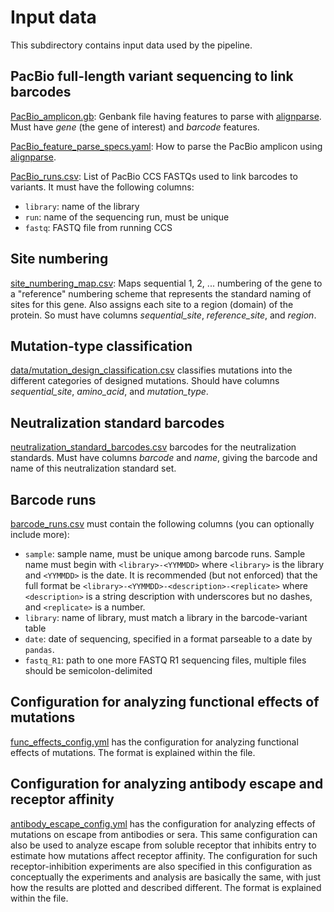 # Input data
This subdirectory contains input data used by the pipeline.

## PacBio full-length variant sequencing to link barcodes

[PacBio_amplicon.gb](PacBio_amplicon.gb): Genbank file having features to parse with [alignparse](https://jbloomlab.github.io/alignparse/). Must have *gene* (the gene of interest) and *barcode* features.

[PacBio_feature_parse_specs.yaml](PacBio_feature_parse_specs.yaml): How to parse the PacBio amplicon using [alignparse](https://jbloomlab.github.io/alignparse/).

[PacBio_runs.csv](PacBio_runs.csv): List of PacBio CCS FASTQs used to link barcodes to variants.
It must have the following columns:

 - `library`: name of the library
 - `run`: name of the sequencing run, must be unique
 - `fastq`: FASTQ file from running CCS

## Site numbering
[site_numbering_map.csv](site_numbering_map.csv): Maps sequential 1, 2, ... numbering of the gene to a "reference" numbering scheme that represents the standard naming of sites for this gene.
Also assigns each site to a region (domain) of the protein.
So must have columns *sequential_site*, *reference_site*, and *region*.

## Mutation-type classification
[data/mutation_design_classification.csv](data/mutation_design_classification.csv) classifies mutations into the different categories of designed mutations.
Should have columns *sequential_site*, *amino_acid*, and *mutation_type*.

## Neutralization standard barcodes
[neutralization_standard_barcodes.csv](neutralization_standard_barcodes.csv) barcodes for the neutralization standards.
Must have columns *barcode* and *name*, giving the barcode and name of this neutralization standard set.

## Barcode runs
[barcode_runs.csv](barcode_runs.csv) must contain the following columns (you can optionally include more):

 - `sample`: sample name, must be unique among barcode runs. Sample name must begin with `<library>-<YYMMDD>` where `<library>` is the library and `<YYMMDD>` is the date. It is recommended (but not enforced) that the full format be `<library>-<YYMMDD>-<description>-<replicate>` where `<description>` is a string description with underscores but no dashes, and `<replicate>` is a number.
 - `library`: name of library, must match a library in the barcode-variant table
 - `date`: date of sequencing, specified in a format parseable to a date by `pandas`.
 - `fastq_R1`: path to one more FASTQ R1 sequencing files, multiple files should be semicolon-delimited

## Configuration for analyzing functional effects of mutations
[func_effects_config.yml](func_effects_config.yml) has the configuration for analyzing functional effects of mutations.
The format is explained within the file.

## Configuration for analyzing antibody escape and receptor affinity
[antibody_escape_config.yml](antibody_escape_config.yml) has the configuration for analyzing effects of mutations on escape from antibodies or sera.
This same configuration can also be used to analyze escape from soluble receptor that inhibits entry to estimate how mutations affect receptor affinity.
The configuration for such receptor-inhibition experiments are also specified in this configuration as conceptually the experiments and analysis are basically the same, with just how the results are plotted and described different.
The format is explained within the file.
